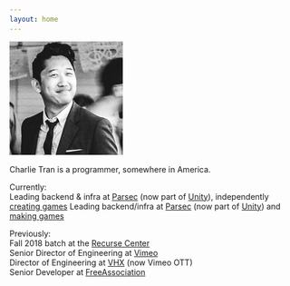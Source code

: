 ```yaml
---
layout: home
---
```


<img title="actual size" id="home-photo" src="/assets/home-photo.jpg" />

Charlie Tran is a programmer, somewhere in America.
 
Currently:  
Leading backend & infra at [Parsec](https://parsec.app) (now part of [Unity](https://unity.com)), independently [creating games](https://charlietran.itch.io/)
Leading backend/infra at [Parsec](https://parsec.app) (now part of [Unity](https://unity.com)) and [making games](https://charlietran.itch.io/)

Previously:  
Fall 2018 batch at the [Recurse Center](https://www.recurse.com/)  
Senior Director of Engineering at [Vimeo](https://vimeo.com)   
Director of Engineering at [VHX](https://ott.vimeo.com) (now Vimeo OTT)   
Senior Developer at [FreeAssociation](https://freeassociation.is/)  
